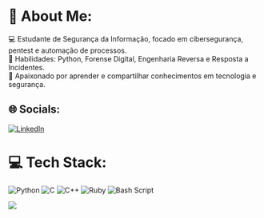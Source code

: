 # 💫 About Me:
💻 Estudante de Segurança da Informação, focado em cibersegurança, pentest e automação de processos.<br>🌱 Habilidades: Python, Forense Digital, Engenharia Reversa e Resposta a Incidentes.<br>🚀 Apaixonado por aprender e compartilhar conhecimentos em tecnologia e segurança.


## 🌐 Socials:
[![LinkedIn](https://img.shields.io/badge/LinkedIn-%230077B5.svg?logo=linkedin&logoColor=white)](https://linkedin.com/in/devpaiola) 

# 💻 Tech Stack:
![Python](https://img.shields.io/badge/python-3670A0?style=for-the-badge&logo=python&logoColor=ffdd54) ![C](https://img.shields.io/badge/c-%2300599C.svg?style=for-the-badge&logo=c&logoColor=white) ![C++](https://img.shields.io/badge/c++-%2300599C.svg?style=for-the-badge&logo=c%2B%2B&logoColor=white) ![Ruby](https://img.shields.io/badge/ruby-%23CC342D.svg?style=for-the-badge&logo=ruby&logoColor=white) ![Bash Script](https://img.shields.io/badge/bash_script-%23121011.svg?style=for-the-badge&logo=gnu-bash&logoColor=white)

[![](https://visitcount.itsvg.in/api?id=devpaiola&icon=0&color=0)](https://visitcount.itsvg.in)
